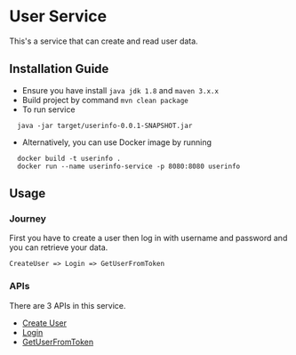 # User Service
This's a service that can create and read user data.

## Installation Guide
* Ensure you have install ``` java jdk 1.8 ``` and ``` maven 3.x.x ```
* Build project by command ``` mvn clean package ```
* To run service
```
  java -jar target/userinfo-0.0.1-SNAPSHOT.jar
```
* Alternatively, you can use Docker image by running
```
  docker build -t userinfo .
  docker run --name userinfo-service -p 8080:8080 userinfo
```

## Usage
### Journey
First you have to create a user then log in with username and password and you can retrieve your data.
```
CreateUser => Login => GetUserFromToken
```

### APIs
There are 3 APIs in this service.
- [Create User](./docs/CreateUser.md)
- [Login](./docs/Login.md)
- [GetUserFromToken](./docs/GetUserFromToken.md)